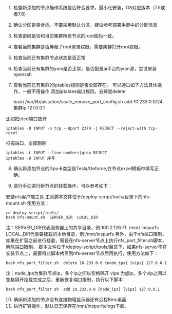 1.	检查新添加的节点操作系统是否符合要求，最小化安装，OS对应版本（7.5或者7.8）

2.	确认分区是否合适。不要采用默认分区，建议参考部署手册中的分区信息

3.	检查密码是否和当前集群所有节点的root密码一致。

4.	查看当前集群是否屏蔽了root登录权限，需要集群打开root权限。

5.	检查当前已有集群节点状态是否正常

6.	检查当前已有集群的yum是否正常，是否配置ai平台的yum源，尝试安装openssh

7.	查看当前已有集群的iptables规则是否全部存在。
可以通过如下方法具体操作，一般不用操作
添加iptables端口规则，去掉是delete

    bash /var/lib/aistation/scale_remove_port_config.sh add 10.233.0.0/24 集群ip 127.0.0.1

比如把etcd端口放开

    iptables -D INPUT -p tcp --dport 2379 -j REJECT --reject-with tcp-reset

扫描端口，全部删除

    iptables -L INPUT --line-numbers|grep REJECT 
    iptables -D INPUT 序号


8.	确认新添加节点的Gpu卡类型是Tesla/Geforce,在节点excel模板中填写正确。

9.	进行手动进行新节点的挂载操作，可以参考如下：

安装nfs客户端工具
工具脚本文件位于/deploy-script/tools/目录下的nfs-mount.sh
使用方法：

    cd deploy-script/tools/
    bash nfs-mount.sh  SERVER_DIR  LOCAL_DIR

注：SERVER_DIR代表服务器上的共享目录，例:100.2.126.71: /mnt/ inspurfs
LOCAL_DIR代表要挂载的本地目录，例:/mnt/inspurfs
另外，由于nfs端口限制，如果在扩容之前进行挂载，需要在nfs-server节点上执行nfs_port_filter.sh脚本，解除端口限制。
脚本文件位于/deploy-script/tools/目录下，如果nfs-server不在安装节点上，需要将此脚本拷贝到nfs-server节点后再执行，使用方法如下：

    bash nfs_port_filter.sh  delete 10.233.0.0 {node_ips} {vips} 127.0.0.1

注：node_ips为集群节点ip，多个ip之间以空格隔开
vips 为虚ip，多个vip之间以空格隔开挂载完成之后，重新恢复端口限制，执行以下脚本：

    bash nfs_port_filter.sh  add 10.233.0.0 {node_ips} {vips} 127.0.0.1

10.	确保新添加的节点没有连接物理显示器还有远程Bmc桌面
11.	执行扩容操作，默认日志保存在/mnt/inspurfs/logs下面。




